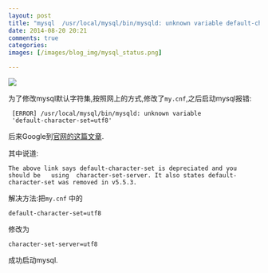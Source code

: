 ```yaml
---
layout: post
title: "mysql  /usr/local/mysql/bin/mysqld: unknown variable default-character-set=utf8 解决办法"
date: 2014-08-20 20:21
comments: true
categories: 
images: [/images/blog_img/mysql_status.png]

---
```

[ok]:{{page.images[0]}}
![][ok]


为了修改mysql默认字符集,按照网上的方式,修改了`my.cnf`,之后启动mysql报错:

```
 [ERROR] /usr/local/mysql/bin/mysqld: unknown variable
 'default-character-set=utf8'

```
<!-- more -->

后来Google到[官网的这篇文章](http://lists.mysql.com/mysql/226319).

其中说道:

`The above link says default-character-set is depreciated and you should
be   using  character-set-server. It also states default-character-set
was removed in v5.5.3.`

解决方法:把`my.cnf` 中的

```
default-character-set=utf8
```

修改为

```
character-set-server=utf8
```

成功启动mysql.